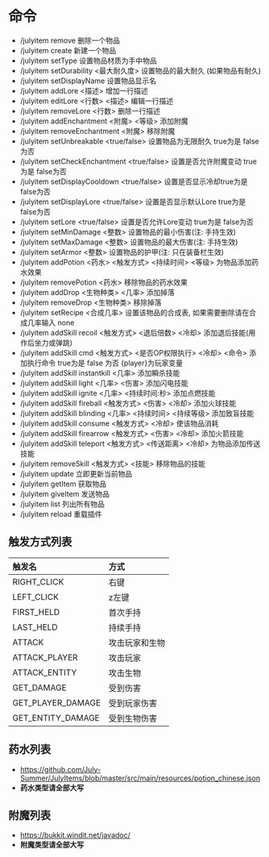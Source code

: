 # 命令
* /julyitem <itemID> remove   删除一个物品
* /julyitem <itemID> create   新建一个物品
* /julyitem <itemID> setType  设置物品材质为手中物品
* /julyitem <itemID> setDurability <最大耐久度>  设置物品的最大耐久 (如果物品有耐久)
* /julyitem <itemID> setDisplayName <display>  设置物品显示名
* /julyitem <itemID> addLore <描述>  增加一行描述
* /julyitem <itemID> editLore <行数> <描述>  编辑一行描述
* /julyitem <itemID> removeLore <行数>  删除一行描述
* /julyitem <itemID> addEnchantment <附魔> <等级>  添加附魔
* /julyitem <itemID> removeEnchantment <附魔>  移除附魔
* /julyitem <itemID> setUnbreakable <true/false>  设置物品为无限耐久 true为是 false为否
* /julyitem <itemID> setCheckEnchantment <true/false>  设置是否允许附魔变动 true为是 false为否
* /julyitem <itemID> setDisplayCooldown <true/false>  设置是否显示冷却true为是 false为否
* /julyitem <itemID> setDisplayLore <true/false>  设置是否显示默认Lore true为是 false为否
* /julyitem <itemID> setLore <true/false>  设置是否允许Lore变动 true为是 false为否
* /julyitem <itemID> setMinDamage <整数>  设置物品的最小伤害(注: 手持生效)
* /julyitem <itemID> setMaxDamage <整数>  设置物品的最大伤害(注: 手持生效)
* /julyitem <itemID> setArmor <整数>  设置物品的护甲(注: 只在装备栏生效)
* /julyitem <itemID> addPotion <药水> <触发方式> <持续时间> <等级>  为物品添加药水效果
* /julyitem <itemID> removePotion <药水>   移除物品的药水效果
* /julyitem <itemID> addDrop <生物种类> <几率>  添加掉落
* /julyitem <itemID> removeDrop <生物种类>  移除掉落
* /julyitem <itemID> setRecipe <合成几率>  设置该物品的合成表, 如果需要删除请在合成几率输入 none
* /julyitem <itemID> addSkill recoil <触发方式> <退后倍数> <冷却>  添加退后技能(用作后坐力或弹跳)
* /julyitem <itemID> addSkill cmd <触发方式> <是否OP权限执行> <冷却> <命令>  添加执行命令 true为是 false 为否 {player}为玩家变量
* /julyitem <itemID> addSkill instantkill <几率>  添加瞬杀技能
* /julyitem <itemID> addSkill light <几率> <伤害>  添加闪电技能
* /julyitem <itemID> addSkill ignite <几率> <持续时间:秒>  添加点燃技能
* /julyitem <itemID> addSkill fireball <触发方式> <伤害> <冷却>  添加火球技能
* /julyitem <itemID> addSkill blinding <几率> <持续时间> <持续等级>  添加致盲技能
* /julyitem <itemID> addSkill consume <触发方式> <冷却>  使该物品消耗
* /julyitem <itemID> addSkill firearrow <触发方式> <伤害> <冷却>  添加火箭技能
* /julyitem <itemID> addSkill teleport <触发方式> <传送距离> <冷却>  为物品添加传送技能
* /julyitem <itemID> removeSkill <触发方式> <技能>   移除物品的技能
* /julyitem <itemID> update   立即更新当前物品
* /julyitem <itemID> getItem   获取物品
* /julyitem <itemID> giveItem <Player>  发送物品
* /julyitem list   列出所有物品
* /julyitem reload   重载插件
 
 ## 触发方式列表
 | 触发名      | 方式 | 
 | :-----------| :-----|
 | RIGHT_CLICK | 右键 |
 | LEFT_CLICK | z左键|
 | FIRST_HELD | 首次手持 |
 | LAST_HELD | 持续手持 |
 | ATTACK | 攻击玩家和生物 |
 | ATTACK_PLAYER | 攻击玩家 |
 | ATTACK_ENTITY | 攻击生物 |
 | GET_DAMAGE | 受到伤害 |
 | GET_PLAYER_DAMAGE | 受到玩家伤害 |
 | GET_ENTITY_DAMAGE | 受到生物伤害 |
 
 ## 药水列表
 * https://github.com/July-Summer/JulyItems/blob/master/src/main/resources/potion_chinese.json
 * **药水类型请全部大写**
 
 ## 附魔列表
 * https://bukkit.windit.net/javadoc/
 * **附魔类型请全部大写**
 
